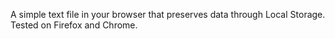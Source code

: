 A simple text file in your browser that preserves data through Local Storage. Tested on Firefox and Chrome.
